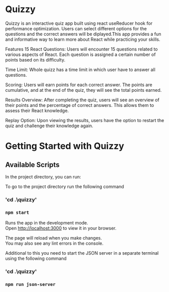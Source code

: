# Quizzy
Quizzy is an interactive quiz app built using react useReducer hook  for performance optimization. Users can select different options for the questions and the correct answers will be diplayed.This app provides a fun and informative way to learn more about React while practicing your skills.


Features
15 React Questions: Users will encounter 15 questions related to various aspects of React. Each question is assigned a certain number of points based on its difficulty.

Time Limit: Whole quizz has a time limit in which user have to answer all questions.

Scoring: Users will earn points for each correct answer. The points are cumulative, and at the end of the quiz, they will see the total points earned.

Results Overview: After completing the quiz, users will see an overview of their points and the percentage of correct answers. This allows them to assess their React knowledge.

Replay Option: Upon viewing the results, users have the option to restart the quiz and challenge their knowledge again.



# Getting Started with Quizzy


## Available Scripts

In the project directory, you can run:

To go to the project directory run the following command

### 'cd .\quizzy\'

### `npm start`

Runs the app in the development mode.\
Open [http://localhost:3000](http://localhost:3000) to view it in your browser.

The page will reload when you make changes.\
You may also see any lint errors in the console.


Additional to this you need to start the JSON server in a separate terminal using the following command

### 'cd .\quizzy\'

### `npm run json-server`